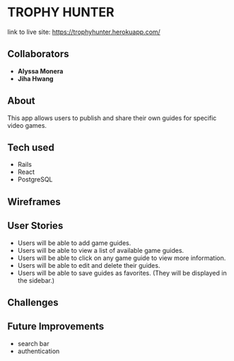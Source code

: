 <!-- # README

This README would normally document whatever steps are necessary to get the
application up and running.

Things you may want to cover:

* Ruby version

* System dependencies

* Configuration

* Database creation

* Database initialization

* How to run the test suite

* Services (job queues, cache servers, search engines, etc.)

* Deployment instructions

* ... -->

# TROPHY HUNTER
link to live site: https://trophyhunter.herokuapp.com/

## Collaborators
* **Alyssa Monera**
* **Jiha Hwang**

## About
This app allows users to publish and share their own guides for specific video games.

## Tech used

* Rails
* React
* PostgreSQL


## Wireframes


## User Stories

* Users will be able to add game guides.
* Users will be able to view a list of available game guides.
* Users will be able to click on any game guide to view more information.
* Users will be able to edit and delete their guides.
* Users will be able to save guides as favorites. (They will be displayed in the sidebar.)

## Challenges

## Future Improvements

* search bar
* authentication
